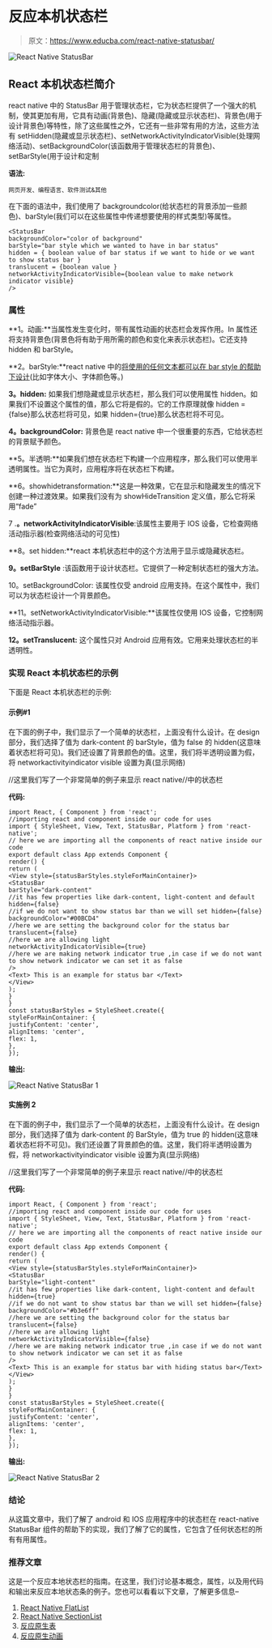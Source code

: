 # 反应本机状态栏

> 原文：<https://www.educba.com/react-native-statusbar/>

![React Native StatusBar](img/dbf7981b66b33be5ee09ad762aca7a93.png)



## React 本机状态栏简介

react native 中的 StatusBar 用于管理状态栏，它为状态栏提供了一个强大的机制，使其更加有用，它具有动画(背景色)、隐藏(隐藏或显示状态栏)、背景色(用于设计背景色)等特性，除了这些属性之外，它还有一些非常有用的方法，这些方法有 setHidden(隐藏或显示状态栏)、setNetworkActivityIndicatorVisible(处理网络活动)、setBackgroundColor(该函数用于管理状态栏的背景色)、setBarStyle(用于设计和定制

**语法:**

<small>网页开发、编程语言、软件测试&其他</small>

在下面的语法中，我们使用了 backgroundcolor(给状态栏的背景添加一些颜色)、barStyle(我们可以在这些属性中传递想要使用的样式类型)等属性。

```
<StatusBar
backgroundColor="color of background"
barStyle="bar style which we wanted to have in bar status"
hidden = { boolean value of bar status if we want to hide or we want to show status bar }
translucent = {boolean value }
networkActivityIndicatorVisible={boolean value to make network indicator visible}
/>
```

### 属性

**1。动画:**当属性发生变化时，带有属性动画的状态栏会发挥作用。In 属性还将支持背景色(背景色将有助于用所需的颜色和变化来表示状态栏)。它还支持 hidden 和 barStyle。

**2。barStyle:**react native 中的[将使用的任何文本都可以在 bar style 的帮助下设计](https://www.educba.com/react-native-scrollview/)(比如字体大小、字体颜色等。)

**3。hidden:** 如果我们想隐藏或显示状态栏，那么我们可以使用属性 hidden。如果我们不设置这个属性的值，那么它将是假的。它的工作原理就像 hidden = {false}那么状态栏将可见，如果 hidden={true}那么状态栏将不可见。

**4。backgroundColor:** 背景色是 react native 中一个很重要的东西，它给状态栏的背景赋予颜色。

**5。半透明:**如果我们想在状态栏下构建一个应用程序，那么我们可以使用半透明属性。当它为真时，应用程序将在状态栏下构建。

**6。showhidetransformation:**这是一种效果，它在显示和隐藏发生的情况下创建一种过渡效果。如果我们没有为 showHideTransition 定义值，那么它将采用“fade”

7 .**。networkActivityIndicatorVisible**:该属性主要用于 IOS 设备，它检查网络活动指示器(检查网络活动的可见性)

**8。set hidden:**react 本机状态栏中的这个方法用于显示或隐藏状态栏。

**9。setBarStyle** :该函数用于设计状态栏。它提供了一种定制状态栏的强大方法。

10。setBackgroundColor: 该属性仅受 android 应用支持。在这个属性中，我们可以为状态栏设计一个背景颜色。

**11。setNetworkActivityIndicatorVisible:**该属性仅使用 IOS 设备，它控制网络活动指示器。

**12。setTranslucent:** 这个属性只对 Android 应用有效。它用来处理状态栏的半透明性。

### 实现 React 本机状态栏的示例

下面是 React 本机状态栏的示例:

#### 示例#1

在下面的例子中，我们显示了一个简单的状态栏，上面没有什么设计。在 design 部分，我们选择了值为 dark-content 的 barStyle，值为 false 的 hidden(这意味着状态栏将可见)。我们还设置了背景颜色的值。这里，我们将半透明设置为假，将 networkactivityindicator visible 设置为真(显示网络)

//这里我们写了一个非常简单的例子来显示 react native//中的状态栏

**代码:**

```
import React, { Component } from 'react';
//importing react and component inside our code for uses
import { StyleSheet, View, Text, StatusBar, Platform } from 'react-native';
// here we are importing all the components of react native inside our code
export default class App extends Component {
render() {
return (
<View style={statusBarStyles.styleForMainContainer}>
<StatusBar
barStyle="dark-content"
//it has few properties like dark-content, light-content and default
hidden={false}
//if we do not want to show status bar than we will set hidden={false}
backgroundColor="#00BCD4"
//here we are setting the background color for the status bar
translucent={false}
//here we are allowing light
networkActivityIndicatorVisible={true}
//here we are making network indicator true ,in case if we do not want to show network indicator we can set it as false
/>
<Text> This is an example for status bar </Text>
</View>
);
}
}
const statusBarStyles = StyleSheet.create({
styleForMainContainer: {
justifyContent: 'center',
alignItems: 'center',
flex: 1,
},
});
```

**输出:**

![React Native StatusBar 1](img/9c74187d35a0bb71ee02ddd20fbc75c6.png)



#### 实施例 2

在下面的例子中，我们显示了一个简单的状态栏，上面没有什么设计。在 design 部分，我们选择了值为 dark-content 的 BarStyle，值为 true 的 hidden(这意味着状态栏将不可见)。我们还设置了背景颜色的值。这里，我们将半透明设置为假，将 networkactivityindicator visible 设置为真(显示网络)

//这里我们写了一个非常简单的例子来显示 react native//中的状态栏

**代码:**

```
import React, { Component } from 'react';
//importing react and component inside our code for uses
import { StyleSheet, View, Text, StatusBar, Platform } from 'react-native';
// here we are importing all the components of react native inside our code
export default class App extends Component {
render() {
return (
<View style={statusBarStyles.styleForMainContainer}>
<StatusBar
barStyle="light-content"
//it has few properties like dark-content, light-content and default
hidden={true}
//if we do not want to show status bar than we will set hidden={false}
backgroundColor="#b3e6ff"
//here we are setting the background color for the status bar
translucent={false}
//here we are allowing light
networkActivityIndicatorVisible={false}
//here we are making network indicator true ,in case if we do not want to show network indicator we can set it as false
/>
<Text> This is an example for status bar with hiding status bar</Text>
</View>
);
}
}
const statusBarStyles = StyleSheet.create({
styleForMainContainer: {
justifyContent: 'center',
alignItems: 'center',
flex: 1,
},
});
```

**输出:**

![React Native StatusBar 2](img/9ca7d716017aa3f1211f896748995e84.png)



### 结论

从这篇文章中，我们了解了 android 和 IOS 应用程序中的状态栏在 react-native StatusBar 组件的帮助下的实现，我们了解了它的属性，它包含了任何状态栏的所有有用属性。

### 推荐文章

这是一个反应本地状态栏的指南。在这里，我们讨论基本概念，属性，以及用代码和输出来反应本地状态条的例子。您也可以看看以下文章，了解更多信息–

1.  [React Native FlatList](https://www.educba.com/react-native-flatlist/)
2.  [React Native SectionList](https://www.educba.com/react-native-sectionlist/)
3.  [反应原生表](https://www.educba.com/react-native-table/)
4.  [反应原生动画](https://www.educba.com/react-native-animation/)